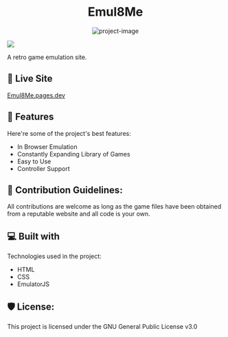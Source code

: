 <h1 align="center" id="title">Emul8Me</h1>

<p align="center"><img src="https://socialify.git.ci/opott/Emul8Me/image?description=1&font=Raleway&forks=1&issues=1&language=1&name=1&owner=1&pattern=Circuit%20Board&pulls=1&stargazers=1&theme=Auto" alt="project-image"></p>

<a href="https://app.codacy.com/gh/opott/Emul8Me/dashboard?utm_source=gh&utm_medium=referral&utm_content=&utm_campaign=Badge_grade"><img src="https://app.codacy.com/project/badge/Grade/eba18560b9974915a968bc6128b950fb"/></a>

<p id="description">A retro game emulation site.</p>

<h2>🚀 Live Site</h2>

[Emul8Me.pages.dev](https://emul8me.pages.dev)

<h2>🧐 Features</h2>

Here're some of the project's best features:

- In Browser Emulation
- Constantly Expanding Library of Games
- Easy to Use
- Controller Support

<h2>🍰 Contribution Guidelines:</h2>

All contributions are welcome as long as the game files have been obtained from a reputable website and all code is your own.

<h2>💻 Built with</h2>

Technologies used in the project:

- HTML
- CSS
- EmulatorJS

<h2>🛡️ License:</h2>

This project is licensed under the GNU General Public License v3.0
